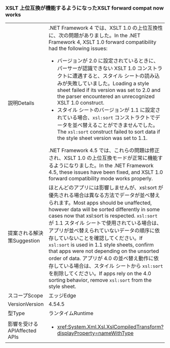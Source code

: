 ### <a name="xslt-forward-compat-now-works"></a><span data-ttu-id="71f10-101">XSLT 上位互換が機能するようになった</span><span class="sxs-lookup"><span data-stu-id="71f10-101">XSLT forward compat now works</span></span>

|   |   |
|---|---|
|<span data-ttu-id="71f10-102">説明</span><span class="sxs-lookup"><span data-stu-id="71f10-102">Details</span></span>|<span data-ttu-id="71f10-103">.NET Framework 4 では、XSLT 1.0 の上位互換性に、次の問題がありました。</span><span class="sxs-lookup"><span data-stu-id="71f10-103">In the .NET Framework 4, XSLT 1.0 forward compatibility had the following issues:</span></span><ul><li><span data-ttu-id="71f10-104">バージョンが 2.0 に設定されているときに、パーサーが認識できない XSLT 1.0 コンストラクトに遭遇すると、スタイル シートの読み込みが失敗していました。</span><span class="sxs-lookup"><span data-stu-id="71f10-104">Loading a style sheet failed if its version was set to 2.0 and the parser encountered an unrecognized XSLT 1.0 construct.</span></span></li><li><span data-ttu-id="71f10-105">スタイル シートのバージョンが 1.1 に設定されている場合、<code>xsl:sort</code> コンストラクトでデータを並べ替えることができませんでした。</span><span class="sxs-lookup"><span data-stu-id="71f10-105">The <code>xsl:sort</code> construct failed to sort data if the style sheet version was set to 1.1.</span></span></li></ul><span data-ttu-id="71f10-106">.NET Framework 4.5 では、これらの問題は修正され、XSLT 1.0 の上位互換モードが正常に機能するようになりました。</span><span class="sxs-lookup"><span data-stu-id="71f10-106">In the .NET Framework 4.5, these issues have been fixed, and XSLT 1.0 forward compatibility mode works properly.</span></span>|
|<span data-ttu-id="71f10-107">提案される解決策</span><span class="sxs-lookup"><span data-stu-id="71f10-107">Suggestion</span></span>|<span data-ttu-id="71f10-108">ほとんどのアプリには影響しませんが、xsl:sort が優先される場合は異なる方法でデータが並べ替えられます。</span><span class="sxs-lookup"><span data-stu-id="71f10-108">Most apps should be unaffected, however data will be sorted differently in some cases now that xsl:sort is respected.</span></span> <span data-ttu-id="71f10-109"><code>xsl:sort</code> が 1.1 スタイル シートで使用されている場合は、アプリが並べ替えられていないデータの順序に依存していないことを確認してください。</span><span class="sxs-lookup"><span data-stu-id="71f10-109">If <code>xsl:sort</code> is used in 1.1 style sheets, confirm that apps were not depending on the unsorted order of data.</span></span> <span data-ttu-id="71f10-110">アプリが 4.0 の並べ替え動作に依存している場合は、スタイル シートから <code>xsl:sort</code> を削除してください。</span><span class="sxs-lookup"><span data-stu-id="71f10-110">If apps rely on the 4.0 sorting behavior, remove <code>xsl:sort</code> from the style sheet.</span></span>|
|<span data-ttu-id="71f10-111">スコープ</span><span class="sxs-lookup"><span data-stu-id="71f10-111">Scope</span></span>|<span data-ttu-id="71f10-112">エッジ</span><span class="sxs-lookup"><span data-stu-id="71f10-112">Edge</span></span>|
|<span data-ttu-id="71f10-113">Version</span><span class="sxs-lookup"><span data-stu-id="71f10-113">Version</span></span>|<span data-ttu-id="71f10-114">4.5</span><span class="sxs-lookup"><span data-stu-id="71f10-114">4.5</span></span>|
|<span data-ttu-id="71f10-115">型</span><span class="sxs-lookup"><span data-stu-id="71f10-115">Type</span></span>|<span data-ttu-id="71f10-116">ランタイム</span><span class="sxs-lookup"><span data-stu-id="71f10-116">Runtime</span></span>|
|<span data-ttu-id="71f10-117">影響を受ける API</span><span class="sxs-lookup"><span data-stu-id="71f10-117">Affected APIs</span></span>|<ul><li><xref:System.Xml.Xsl.XslCompiledTransform?displayProperty=nameWithType></li></ul>|

